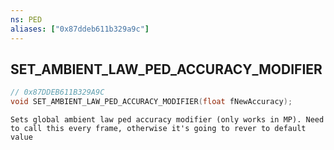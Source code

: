 ```yaml
---
ns: PED
aliases: ["0x87ddeb611b329a9c"]
---
```

## SET_AMBIENT_LAW_PED_ACCURACY_MODIFIER

```c
// 0x87DDEB611B329A9C
void SET_AMBIENT_LAW_PED_ACCURACY_MODIFIER(float fNewAccuracy);
```

```
Sets global ambient law ped accuracy modifier (only works in MP). Need to call this every frame, otherwise it's going to rever to default value
```

